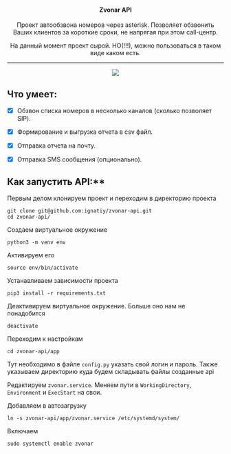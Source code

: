 <h4 align="center">Zvonar API </h4>

<p align="center">Проект автообзвона номеров через asterisk. Позволяет обзвонить Ваших клиентов за короткие сроки, не напрягая при этом call-центр.</p>
<p align="center">На данный момент проект сырой. НО(!!!), можно пользоваться в таком виде каком есть.</p>

<hr align="center"/>

<p align="center">
	<img src="https://img.shields.io/pypi/pyversions/apache-airflow.svg">
</p>



## Что умеет:
- [x] Обзвон списка номеров в несколько каналов (сколько позволяет SIP).
- [x] Формирование и выгрузка отчета в csv файл. 
- [x] Отправка отчета на почту.
- [x] Отправка SMS сообщения (опционально).



## Как запустить API:**

Первым делом клонируем проект и переходим в директорию проекта
```
git clone git@github.com:ignatiy/zvonar-api.git
cd zvonar-api/
```

Создаем виртуальное окружение
```
python3 -m venv env
```

Активируем его
```
source env/bin/activate
```

Устанавливаем зависимости проекта
```
pip3 install -r requirements.txt
```

Деактивируем виртуальное окружение. Больше оно нам не понадобится
```
deactivate
```

Переходим к настройкам
```
cd zvonar-api/app
```

Тут необходимо в файле `config.py` указать свой логин и пароль.
Также указываем директорию куда будем складывать файлы созданные api

Редактируем `zvonar.service`. Меняем пути в `WorkingDirectory`, `Environment` и `ExecStart` на свои.

Добавляем в автозагрузку
```
ln -s zvonar-api/app/zvonar.service /etc/systemd/system/
```
Включаем
```
sudo systemctl enable zvonar
```
